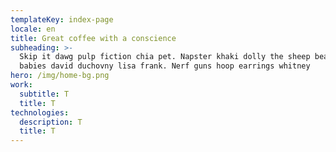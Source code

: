 ```yaml
---
templateKey: index-page
locale: en
title: Great coffee with a conscience
subheading: >-
  Skip it dawg pulp fiction chia pet. Napster khaki dolly the sheep beanie
  babies david duchovny lisa frank. Nerf guns hoop earrings whitney
hero: /img/home-bg.png
work:
  subtitle: T
  title: T
technologies:
  description: T
  title: T
---
```

